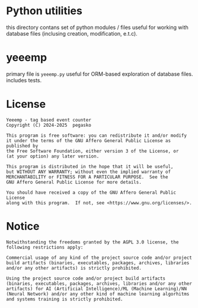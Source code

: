 # Python utilities

this directory contans set of python modules / files useful for working with database files (inclusing creation, modification, e.t.c).


# yeeemp

primary file is `yeeemp.py` useful for ORM-based exploration of database files. includes tests.


# License

```
Yeeemp - tag based event counter
Copyright (C) 2024-2025  pegasko

This program is free software: you can redistribute it and/or modify
it under the terms of the GNU Affero General Public License as published by
the Free Software Foundation, either version 3 of the License, or
(at your option) any later version.

This program is distributed in the hope that it will be useful,
but WITHOUT ANY WARRANTY; without even the implied warranty of
MERCHANTABILITY or FITNESS FOR A PARTICULAR PURPOSE.  See the
GNU Affero General Public License for more details.

You should have received a copy of the GNU Affero General Public License
along with this program.  If not, see <https://www.gnu.org/licenses/>.
```


# Notice

```
Notwithstanding the freedoms granted by the AGPL 3.0 license, the following restrictions apply:

Commercial usage of any kind of the project source code and/or project build artifacts (binaries, executables, packages, archives, libraries and/or any other artifacts) is strictly prohibited.

Using the project source code and/or project build artifacts (binaries, executables, packages, archives, libraries and/or any other artifacts) for AI (Artificial Intelligence)/ML (Machine Learning)/NN (Neural Network) and/or any other kind of machine learning algorhitms and systems training is strictly prohibited.
```
